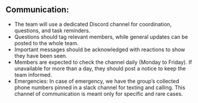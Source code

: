 ## Communication:
- The team will use a dedicated Discord channel for coordination, questions, and task reminders.
- Questions should tag relevant members, while general updates can be posted to the whole team.
- Important messages should be acknowledged with reactions to show they have been seen.
- Members are expected to check the channel daily (Monday to Friday). If unavailable for more than a day, they should post a notice to keep the team informed.
- Emergencies: In case of emergency, we have the group’s collected phone numbers pinned in a slack channel for texting and calling. This channel of communication is meant only for specific and rare cases.

